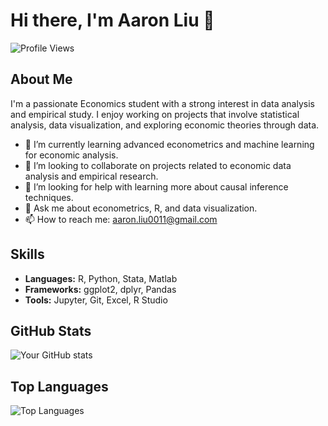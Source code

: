 # Hi there, I'm Aaron Liu 👋

![Profile Views](https://komarev.com/ghpvc/?username=aaronliu0011)

## About Me
I'm a passionate Economics student with a strong interest in data analysis and empirical study. I enjoy working on projects that involve statistical analysis, data visualization, and exploring economic theories through data.

- 🌱 I’m currently learning advanced econometrics and machine learning for economic analysis.
- 👯 I’m looking to collaborate on projects related to economic data analysis and empirical research.
- 🤔 I’m looking for help with learning more about causal inference techniques.
- 💬 Ask me about econometrics, R, and data visualization.
- 📫 How to reach me: aaron.liu0011@gmail.com


## Skills
- **Languages:** R, Python, Stata, Matlab
- **Frameworks:** ggplot2, dplyr, Pandas
- **Tools:** Jupyter, Git, Excel, R Studio

## GitHub Stats
![Your GitHub stats](https://github-readme-stats.vercel.app/api?username=aaronliu0011&show_icons=true&hide=issues&count_private=true&theme=default_repocard)

## Top Languages
![Top Languages](https://github-readme-stats.vercel.app/api/top-langs/?username=aaronliu0011&layout=compact)
